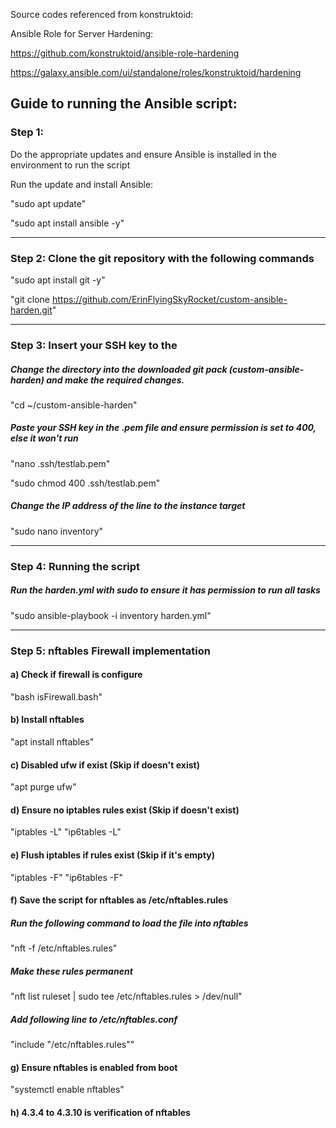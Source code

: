 Source codes referenced from konstruktoid: 

Ansible Role for Server Hardening:

https://github.com/konstruktoid/ansible-role-hardening

https://galaxy.ansible.com/ui/standalone/roles/konstruktoid/hardening


## Guide to running the Ansible script:

### Step 1: 

Do the appropriate updates and ensure Ansible is installed in the environment to run the script

Run the update and install Ansible:

"sudo apt update"

"sudo apt install ansible -y"

__________________________________________

### Step 2: Clone the git repository with the following commands

"sudo apt install git -y"

"git clone https://github.com/ErinFlyingSkyRocket/custom-ansible-harden.git"

__________________________________________

### Step 3: Insert your SSH key to the
##### Change the directory into the downloaded git pack (custom-ansible-harden) and make the required changes.

"cd ~/custom-ansible-harden"

##### Paste your SSH key in the .pem file and ensure permission is set to 400, else it won't run

"nano .ssh/testlab.pem"

"sudo chmod 400 .ssh/testlab.pem"

##### Change the IP address of the line to the instance target
"sudo nano inventory"

__________________________________________

### Step 4: Running the script
##### Run the harden.yml with sudo to ensure it has permission to run all tasks
"sudo ansible-playbook -i inventory harden.yml"
__________________________________________
### Step 5: nftables Firewall implementation
#### a) Check if firewall is configure
"bash isFirewall.bash"
#### b) Install nftables
"apt install nftables"
#### c) Disabled ufw if exist (Skip if doesn't exist)
"apt purge ufw"
#### d) Ensure no iptables rules exist (Skip if doesn't exist)
"iptables -L"
"ip6tables -L"
#### e) Flush iptables if rules exist (Skip if it's empty)
"iptables -F"
"ip6tables -F"
#### f) Save the script for nftables as /etc/nftables.rules
  ##### Run the following command to load the file into nftables
  "nft -f /etc/nftables.rules"
  ##### Make these rules permanent
  "nft list ruleset | sudo tee /etc/nftables.rules > /dev/null" 
  ##### Add following line to /etc/nftables.conf
  "include "/etc/nftables.rules"" 
#### g) Ensure nftables is enabled from boot
"systemctl enable nftables"
#### h) 4.3.4 to 4.3.10 is verification of nftables

